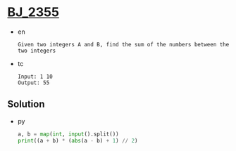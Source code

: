 # [BJ_2355](https://acmicpc.net/problem/2355)

* en

  ```en
  Given two integers A and B, find the sum of the numbers between the two integers
  ```

* tc

  ```tc
  Input: 1 10
  Output: 55
  ```

## Solution

* py

  ```py
  a, b = map(int, input().split())
  print((a + b) * (abs(a - b) + 1) // 2)
  ```
